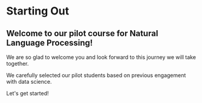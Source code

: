 # Starting Out

## Welcome to our pilot course for Natural Language Processing!

We are so glad to welcome you and look forward to this journey we will take together.

We carefully selected our pilot students based on previous engagement with data science.

Let's get started!

